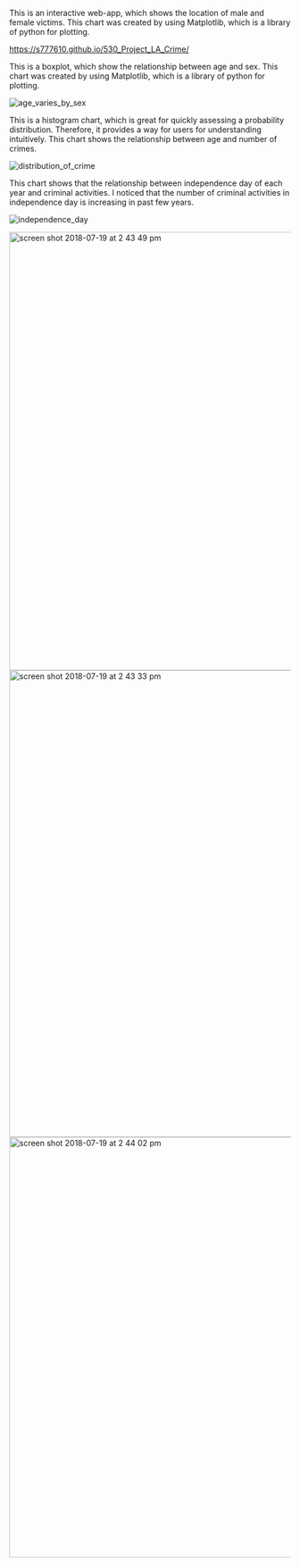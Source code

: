 This is an interactive web-app, which shows the location of male and female victims.
This chart was created by using Matplotlib, which is a library of python for plotting.

https://s777610.github.io/530_Project_LA_Crime/

This is a boxplot, which show the relationship between age and sex.
This chart was created by using Matplotlib, which is a library of python for plotting.

![age_varies_by_sex](https://user-images.githubusercontent.com/35472776/42971821-67866f52-8b62-11e8-93cf-4ade2ec53bae.png)



This is a histogram chart, which is great for quickly assessing a probability distribution. Therefore, it provides a way for users for understanding intuitively.
This chart shows the relationship between age and number of crimes.

![distribution_of_crime](https://user-images.githubusercontent.com/35472776/42971833-6cd0e410-8b62-11e8-82e1-130dddceb2d3.png)



This chart shows that the relationship between independence day of each year and criminal activities.
I noticed that the number of criminal activities in independence day is increasing in past few years.

![independence_day](https://user-images.githubusercontent.com/35472776/42971843-6fd184ee-8b62-11e8-8cc2-70f49fdd6198.png)


<img width="785" alt="screen shot 2018-07-19 at 2 43 49 pm" src="https://user-images.githubusercontent.com/35472776/42971849-7520ce64-8b62-11e8-8ebd-fe50545ee7d6.png">


<img width="836" alt="screen shot 2018-07-19 at 2 43 33 pm" src="https://user-images.githubusercontent.com/35472776/42971860-78791b98-8b62-11e8-98eb-0575a720e6b1.png">


<img width="753" alt="screen shot 2018-07-19 at 2 44 02 pm" src="https://user-images.githubusercontent.com/35472776/42971866-7c8be512-8b62-11e8-84e8-4ba8724124a6.png">
